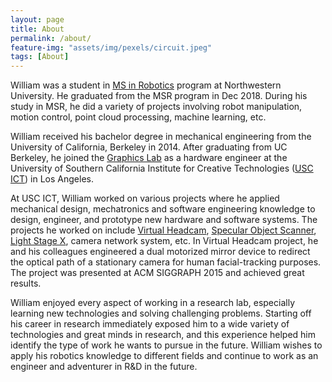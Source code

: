 ```yaml
---
layout: page
title: About
permalink: /about/
feature-img: "assets/img/pexels/circuit.jpeg"
tags: [About]
---
```


William was a student in [MS in Robotics][1] program at Northwestern University. He graduated from the MSR program in Dec 2018. During his study in MSR, he did a variety of projects involving robot manipulation, motion control, point cloud processing, machine learning, etc.

William received his bachelor degree in mechanical engineering from the University of California, Berkeley in 2014. After graduating from UC Berkeley, he joined the [Graphics Lab][2] as a hardware engineer at the University of Southern California Institute for Creative Technologies ([USC ICT][3]) in Los Angeles.

At USC ICT, William worked on various projects where he applied mechanical design, mechatronics and software engineering knowledge to design, engineer, and prototype new hardware and software systems. The projects he worked on include [Virtual Headcam][4], [Specular Object Scanner][5], [Light Stage X][6], camera network system, etc. In Virtual Headcam project, he and his colleagues engineered a dual motorized mirror device to redirect the optical path of a stationary camera for human facial-tracking purposes. The project was presented at ACM SIGGRAPH 2015 and achieved great results.

William enjoyed every aspect of working in a research lab, especially learning new technologies and solving challenging problems. Starting off his career in research immediately exposed him to a wide variety of technologies and great minds in research, and this experience helped him identify the type of work he wants to pursue in the future. William wishes to apply his robotics knowledge to different fields and continue to work as an engineer and adventurer in R&D in the future.

[1]: http://www.mccormick.northwestern.edu/robotics/
[2]: http://gl.ict.usc.edu/
[3]: http://ict.usc.edu/
[4]: http://vgl.ict.usc.edu/Research/VHC/
[5]: http://vgl.ict.usc.edu/Research/SpecScanning/
[6]: http://ict.usc.edu/prototypes/light-stages/
